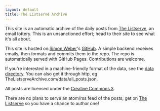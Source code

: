 ```yaml
---
layout: default
title: The Listserve Archive
---
```


This site is an automatic archive of the daily posts from [The Listserve](http://www.thelistserve.com), an email lottery. This is an unsanctioned effort; head to their site to see what it's all about.

This site is hosted on [Simon Weber](http://www.simonmweber.com)'s [GitHub](https://github.com/simon-weber/the-listserve-archive). A simple backend receives emails, then formats and commits them to the repo. The repo is automatically served with GitHub Pages. Contributions are welcome.

If you're interested in a machine-friendly format of the data, see the [data directory](https://github.com/simon-weber/the-listserve-archive/tree/gh-pages/data). You can also get it through http, eg TheListserveArchive.com/data/all_posts.json.

All posts are licensed under the [Creative Commons 3](http://creativecommons.org/licenses/by/3.0/).

There are no plans to serve an atom/rss feed of the posts; get on [The Listserve](http://www.thelistserve.com) so you have a chance to author one!
